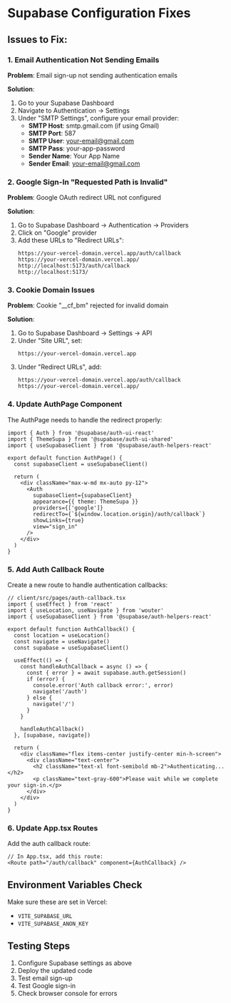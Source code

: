 # Supabase Configuration Fixes

## Issues to Fix:

### 1. Email Authentication Not Sending Emails
**Problem**: Email sign-up not sending authentication emails

**Solution**:
1. Go to your Supabase Dashboard
2. Navigate to Authentication → Settings
3. Under "SMTP Settings", configure your email provider:
   - **SMTP Host**: smtp.gmail.com (if using Gmail)
   - **SMTP Port**: 587
   - **SMTP User**: your-email@gmail.com
   - **SMTP Pass**: your-app-password
   - **Sender Name**: Your App Name
   - **Sender Email**: your-email@gmail.com

### 2. Google Sign-In "Requested Path is Invalid"
**Problem**: Google OAuth redirect URL not configured

**Solution**:
1. Go to Supabase Dashboard → Authentication → Providers
2. Click on "Google" provider
3. Add these URLs to "Redirect URLs":
   ```
   https://your-vercel-domain.vercel.app/auth/callback
   https://your-vercel-domain.vercel.app/
   http://localhost:5173/auth/callback
   http://localhost:5173/
   ```

### 3. Cookie Domain Issues
**Problem**: Cookie "__cf_bm" rejected for invalid domain

**Solution**:
1. Go to Supabase Dashboard → Settings → API
2. Under "Site URL", set:
   ```
   https://your-vercel-domain.vercel.app
   ```
3. Under "Redirect URLs", add:
   ```
   https://your-vercel-domain.vercel.app/auth/callback
   https://your-vercel-domain.vercel.app/
   ```

### 4. Update AuthPage Component
The AuthPage needs to handle the redirect properly:

```tsx
import { Auth } from '@supabase/auth-ui-react'
import { ThemeSupa } from '@supabase/auth-ui-shared'
import { useSupabaseClient } from '@supabase/auth-helpers-react'

export default function AuthPage() {
  const supabaseClient = useSupabaseClient()
  
  return (
    <div className="max-w-md mx-auto py-12">
      <Auth
        supabaseClient={supabaseClient}
        appearance={{ theme: ThemeSupa }}
        providers={['google']}
        redirectTo={`${window.location.origin}/auth/callback`}
        showLinks={true}
        view="sign_in"
      />
    </div>
  )
}
```

### 5. Add Auth Callback Route
Create a new route to handle authentication callbacks:

```tsx
// client/src/pages/auth-callback.tsx
import { useEffect } from 'react'
import { useLocation, useNavigate } from 'wouter'
import { useSupabaseClient } from '@supabase/auth-helpers-react'

export default function AuthCallback() {
  const location = useLocation()
  const navigate = useNavigate()
  const supabase = useSupabaseClient()

  useEffect(() => {
    const handleAuthCallback = async () => {
      const { error } = await supabase.auth.getSession()
      if (error) {
        console.error('Auth callback error:', error)
        navigate('/auth')
      } else {
        navigate('/')
      }
    }

    handleAuthCallback()
  }, [supabase, navigate])

  return (
    <div className="flex items-center justify-center min-h-screen">
      <div className="text-center">
        <h2 className="text-xl font-semibold mb-2">Authenticating...</h2>
        <p className="text-gray-600">Please wait while we complete your sign-in.</p>
      </div>
    </div>
  )
}
```

### 6. Update App.tsx Routes
Add the auth callback route:

```tsx
// In App.tsx, add this route:
<Route path="/auth/callback" component={AuthCallback} />
```

## Environment Variables Check
Make sure these are set in Vercel:
- `VITE_SUPABASE_URL`
- `VITE_SUPABASE_ANON_KEY`

## Testing Steps
1. Configure Supabase settings as above
2. Deploy the updated code
3. Test email sign-up
4. Test Google sign-in
5. Check browser console for errors 